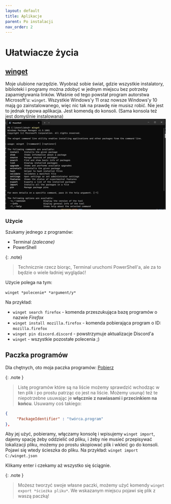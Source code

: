 ```yaml
---
layout: default
title: Aplikacje
parent: Po instalacji
nav_order: 2
---
```

<!-- markdownlint-disable MD025 -->
# Ułatwiacze życia

## [winget](https://learn.microsoft.com/en-us/windows/package-manager/winget)

Moje ulubione narzędzie. Wyobraź sobie świat, gdzie wszystkie instalatory, biblioteki i programy można zdobyć w jednym miejscu bez potrzeby zapamiętywania linków. Właśnie od tego powstał program autorstwa Microsoft'u: `winget`. Wszystkie Windows'y 11 oraz nowsze Windows'y 10 mają go zainstalowanego, więc nic tak na prawdę nie musisz robić. Nie jest to jednak typowa aplikacja. Jest komendą do konsoli. (Sama konsola też jest domyślnie instalowana)
![winget](winget.png)

### Użycie

Szukamy jednego z programów:

- Terminal *(zalecane)*
- PowerShell

{: .note}
> Technicznie rzecz biorąc, Terminal uruchomi PowerShell'a, ale za to będzie o wiele ładniej wyglądać!

Użycie polega na tym:

`winget *polecenie* *argument/y*`

Na przykład:

- `winget search firefox` - komenda przeszukująca bazę programów o nazwie *Firefox*
- `winget install mozilla.firefox` - komenda pobierająca program o ID: `mozilla.firefox`
- `winget pin discord.discord` - powstrzymuje aktualizacje Discord'a
- `winget` - wszystkie pozostałe polecenia ;)

## Paczka programów

Dla chętnych, oto moja paczka programów:
[Pobierz](/winget.json)

{: .note }
> Listę programów które są na liście możemy sprawdzić wchodząc w ten plik i po prostu patrząc co jest na liście. Możemy usunąć też te niepotrzebne usuwając je **włącznie z nawiasami i przecinkiem na końcu**. Usuwamy coś takiego:

``` json
{
     "PackageIdentifier" : "twórca.program"
},
```

Aby jej użyć, pobieramy, włączamy konsolę i wpisujemy `winget import`, dajemy spację żeby oddzielić od pliku, i żeby nie musieć przepisywać lokalizacji pliku, możemy po prostu skopiować plik i wkleić go do konsoli. Pojawi się wtedy ścieszka do pliku. Na przykład:
`winget import C:/winget.json`

Klikamy enter i czekamy aż wszystko się ściągnie.

{: .note }
> Możesz tworzyć swoje własne paczki, możemy użyć komendy `winget export *ścieżka pliku*`. We wskazanym miejscu pojawi się plik z waszą paczką!

